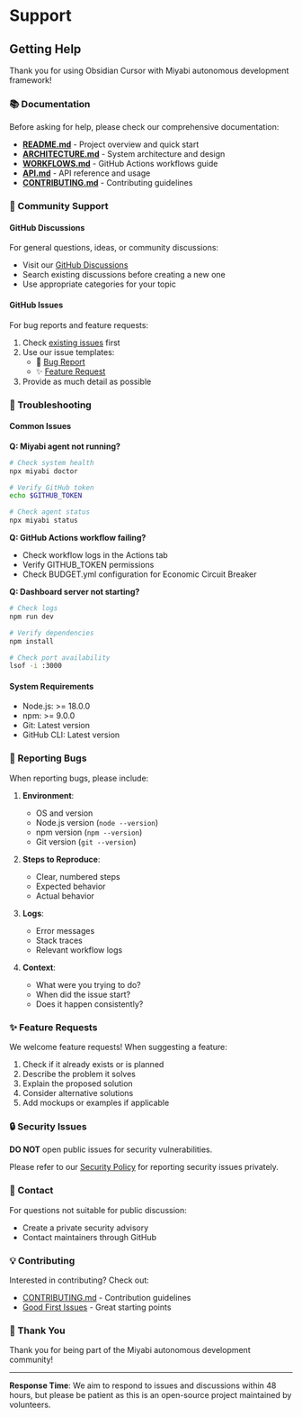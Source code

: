 # Support

## Getting Help

Thank you for using Obsidian Cursor with Miyabi autonomous development framework!

### 📚 Documentation

Before asking for help, please check our comprehensive documentation:

- **[README.md](../README.md)** - Project overview and quick start
- **[ARCHITECTURE.md](../docs/ARCHITECTURE.md)** - System architecture and design
- **[WORKFLOWS.md](../docs/WORKFLOWS.md)** - GitHub Actions workflows guide
- **[API.md](../docs/API.md)** - API reference and usage
- **[CONTRIBUTING.md](../CONTRIBUTING.md)** - Contributing guidelines

### 🤝 Community Support

#### GitHub Discussions

For general questions, ideas, or community discussions:
- Visit our [GitHub Discussions](https://github.com/test141515111/Obsidian_Cursor/discussions)
- Search existing discussions before creating a new one
- Use appropriate categories for your topic

#### GitHub Issues

For bug reports and feature requests:
1. Check [existing issues](https://github.com/test141515111/Obsidian_Cursor/issues) first
2. Use our issue templates:
   - 🐛 [Bug Report](.github/ISSUE_TEMPLATE/bug_report.yml)
   - ✨ [Feature Request](.github/ISSUE_TEMPLATE/feature_request.yml)
3. Provide as much detail as possible

### 🔧 Troubleshooting

#### Common Issues

**Q: Miyabi agent not running?**
```bash
# Check system health
npx miyabi doctor

# Verify GitHub token
echo $GITHUB_TOKEN

# Check agent status
npx miyabi status
```

**Q: GitHub Actions workflow failing?**
- Check workflow logs in the Actions tab
- Verify GITHUB_TOKEN permissions
- Check BUDGET.yml configuration for Economic Circuit Breaker

**Q: Dashboard server not starting?**
```bash
# Check logs
npm run dev

# Verify dependencies
npm install

# Check port availability
lsof -i :3000
```

#### System Requirements

- Node.js: >= 18.0.0
- npm: >= 9.0.0
- Git: Latest version
- GitHub CLI: Latest version

### 🐛 Reporting Bugs

When reporting bugs, please include:

1. **Environment**:
   - OS and version
   - Node.js version (`node --version`)
   - npm version (`npm --version`)
   - Git version (`git --version`)

2. **Steps to Reproduce**:
   - Clear, numbered steps
   - Expected behavior
   - Actual behavior

3. **Logs**:
   - Error messages
   - Stack traces
   - Relevant workflow logs

4. **Context**:
   - What were you trying to do?
   - When did the issue start?
   - Does it happen consistently?

### ✨ Feature Requests

We welcome feature requests! When suggesting a feature:

1. Check if it already exists or is planned
2. Describe the problem it solves
3. Explain the proposed solution
4. Consider alternative solutions
5. Add mockups or examples if applicable

### 🔒 Security Issues

**DO NOT** open public issues for security vulnerabilities.

Please refer to our [Security Policy](../SECURITY.md) for reporting security issues privately.

### 📧 Contact

For questions not suitable for public discussion:
- Create a private security advisory
- Contact maintainers through GitHub

### 💡 Contributing

Interested in contributing? Check out:
- [CONTRIBUTING.md](../CONTRIBUTING.md) - Contribution guidelines
- [Good First Issues](https://github.com/test141515111/Obsidian_Cursor/labels/good-first-issue) - Great starting points

### 🙏 Thank You

Thank you for being part of the Miyabi autonomous development community!

---

**Response Time**: We aim to respond to issues and discussions within 48 hours, but please be patient as this is an open-source project maintained by volunteers.
